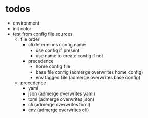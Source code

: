 # todos

- environment
- init color
- test from config file sources
  - file order
    - cli determines config name
      - use config if present
      - use name to create config if not
    - precedence
      - home config file
      - base file config (admerge overwrites home config)
      - env tagged file (admerge overwrites base config)
  - precedence
    - yaml
    - json (admerge overwrites yaml)
    - toml (admerge overwrites json)
    - cli (admerge overwrites toml)
    - env (admerge overwrites cli)
